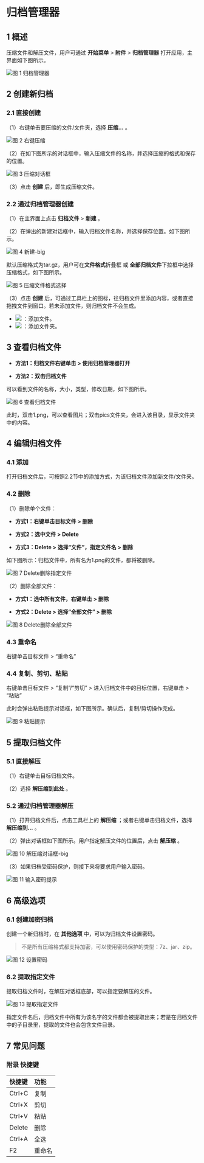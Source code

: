 # 归档管理器
## 1  概述

压缩文件和解压文件，用户可通过 **开始菜单** > **附件** > **归档管理器** 打开应用，主界面如下图所示。
 
![图 1 归档管理器](image/1.png)
<br>

## 2  创建新归档
### 2.1  直接创建

（1）右键单击要压缩的文件/文件夹，选择 **压缩…** 。
 
![图 2 右键压缩](image/2.png)
<br>

（2）在如下图所示的对话框中，输入压缩文件的名称，并选择压缩的格式和保存的位置。
 
![图 3 压缩对话框](image/3.png)
<br>

（3）点击 **创建** 后，即生成压缩文件。

### 2.2  通过归档管理器创建

（1）在主界面上点击 **归档文件** > **新建** 。

（2）在弹出的新建对话框中，输入归档文件名称，并选择保存位置。如下图所示。
 
![图 4 新建-big](image/4.png)
<br>

默认压缩格式为tar.gz，用户可在**文件格式**折叠框 或 **全部归档文件**下拉框中选择压缩格式，如下图所示。
   
![图 5 压缩文件格式选择](image/5.png)
<br>

（3）点击 **创建** 后，可通过工具栏上的图标，往归档文件里添加内容，或者直接拖拽文件到窗口。若未添加文件，则归档文件不会生成。

* ![](a.png) ：添加文件。
* ![](b.png) ：添加文件夹。

## 3  查看归档文件

* **方法1：归档文件右键单击 > 使用归档管理器打开**

* **方法2：双击归档文件**

可以看到文件的名称，大小，类型，修改日期，如下图所示。

![图 6 查看归档文件](image/6.png)
<br>

此时，双击1.png，可以查看图片；双击pics文件夹，会进入该目录，显示文件夹中的内容。

## 4  编辑归档文件
### 4.1  添加

打开归档文件后，可按照2.2节中的添加方式，为该归档文件添加新文件/文件夹。

### 4.2  删除

（1）删除单个文件：

* **方式1：右键单击目标文件 > 删除**

* **方式2：选中文件 > Delete**

* **方式3：Delete > 选择“文件”，指定文件名 > 删除**

如下图所示：归档文件中，所有名为1.png的文件，都将被删除。
 
![图 7 Delete删除指定文件](image/7.png)
<br>

（2）删除全部文件：

* **方式1：选中所有文件，右键单击 > 删除**

* **方式2：Delete > 选择“全部文件” > 删除**
 
![图 8 Delete删除全部文件](image/8.png)
<br>

### 4.3  重命名

右键单击目标文件 > “重命名”

### 4.4  复制、剪切、粘贴

右键单击目标文件 > “复制”/“剪切” > 进入归档文件中的目标位置，右键单击 > “粘贴”

此时会弹出粘贴提示对话框，如下图所示。确认后，复制/剪切操作完成。
 
![图 9 粘贴提示](image/9.png)
<br>

## 5  提取归档文件
### 5.1  直接解压

（1）右键单击目标归档文件。

（2）选择 **解压缩到此处** 。

### 5.2  通过归档管理器解压

（1）打开归档文件后，点击工具栏上的 **解压缩** ；或者右键单击归档文件，选择 **解压缩到…** 。

（2）弹出对话框如下图所示。用户指定解压文件的位置后，点击 **解压缩** 。
 
![图 10 解压缩对话框-big](image/10.png)
<br>

（3）如果归档受密码保护，则接下来将要求用户输入密码。
 
![图 11 输入密码提示](image/11.png)
<br>

## 6  高级选项
### 6.1  创建加密归档

创建一个新归档时，在 **其他选项** 中，可以为归档文件设置密码。

> 不是所有压缩格式都支持加密，可以使用密码保护的类型：7z、jar、zip。
 
![图 12 设置密码](image/12.png)
<br>

### 6.2  提取指定文件

提取归档文件时，在解压对话框底部，可以指定要解压的文件。
 
![图 13 提取指定文件](image/13.png)
<br>

指定文件名后，归档文件中所有为该名字的文件都会被提取出来；若是在归档文件中的子目录里，提取的文件也会包含文件目录。

## 7  常见问题

### 附录 快捷键

| 快捷键  | 功能  |
| :------------ | :------------ |
| Ctrl+C  | 复制  |
| Ctrl+X  | 剪切  |
| Ctrl+V  | 粘贴  |
| Delete  | 删除  |
| Ctrl+A  | 全选  |
| F2  | 重命名  |

<br>

